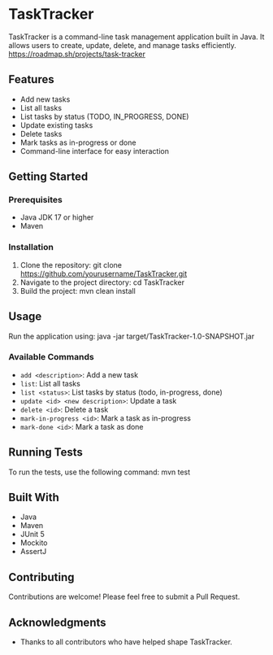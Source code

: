 # TaskTracker

TaskTracker is a command-line task management application built in Java. It allows users to create, update, delete, and manage tasks efficiently.
https://roadmap.sh/projects/task-tracker

## Features

- Add new tasks
- List all tasks
- List tasks by status (TODO, IN_PROGRESS, DONE)
- Update existing tasks
- Delete tasks
- Mark tasks as in-progress or done
- Command-line interface for easy interaction

## Getting Started

### Prerequisites

- Java JDK 17 or higher
- Maven

### Installation

1. Clone the repository:
   git clone https://github.com/yourusername/TaskTracker.git
2. Navigate to the project directory:
   cd TaskTracker
3. Build the project:
   mvn clean install

## Usage

Run the application using:
java -jar target/TaskTracker-1.0-SNAPSHOT.jar

### Available Commands

- `add <description>`: Add a new task
- `list`: List all tasks
- `list <status>`: List tasks by status (todo, in-progress, done)
- `update <id> <new description>`: Update a task
- `delete <id>`: Delete a task
- `mark-in-progress <id>`: Mark a task as in-progress
- `mark-done <id>`: Mark a task as done

## Running Tests

To run the tests, use the following command:
mvn test

## Built With

- Java
- Maven
- JUnit 5
- Mockito
- AssertJ

## Contributing

Contributions are welcome! Please feel free to submit a Pull Request.


## Acknowledgments

- Thanks to all contributors who have helped shape TaskTracker.
